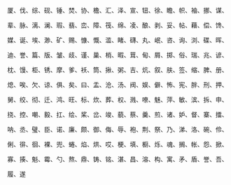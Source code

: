 厦、伐、综、砚、锤、焚、协、檐、汇、泽、宣、钮、徐、瞻、帜、袖、挪、谋、

辈、脉、漓、澜、瑕、翡、峦、障、筏、绵、凌、酿、剥、妥、帖、藉、偿、馋、

媒、诞、埃、渺、矿、赐、慷、慨、滥、睹、礴、丸、岷、咨、询、浏、碟、晖、

迪、誉、篇、版、皱、歧、谨、巢、梢、暇、茸、甸、屑、掷、俗、瑞、兆、谚、

枕、馒、柜、锈、摩、爹、袄、筒、揪、粥、吉、炕、叙、肤、签、缩、脾、册、

熄、唉、欠、谅、俱、矣、曰、盂、沧、汤、阀、娱、僻、怖、宪、胖、刑、押、

舅、绞、彻、迁、鸿、旺、标、炊、葬、权、溅、嘹、魅、萍、敏、滨、拆、申、

挠、控、嘲、毅、扛、绘、桨、岔、竣、藐、蔡、羹、煎、诸、妒、督、寨、擂、

呐、丞、璧、臣、诺、廉、颇、御、侮、辱、袍、荆、祭、乃、涕、洛、碗、伶、

俐、徘、徊、裸、兜、蜷、焰、烘、哎、梗、填、橱、烁、魂、搁、帐、怨、掀、

寡、揍、魁、霉、勺、熬、鼎、铸、铭、湛、昌、溶、构、寓、矛、盾、誉、吾、

履、遂